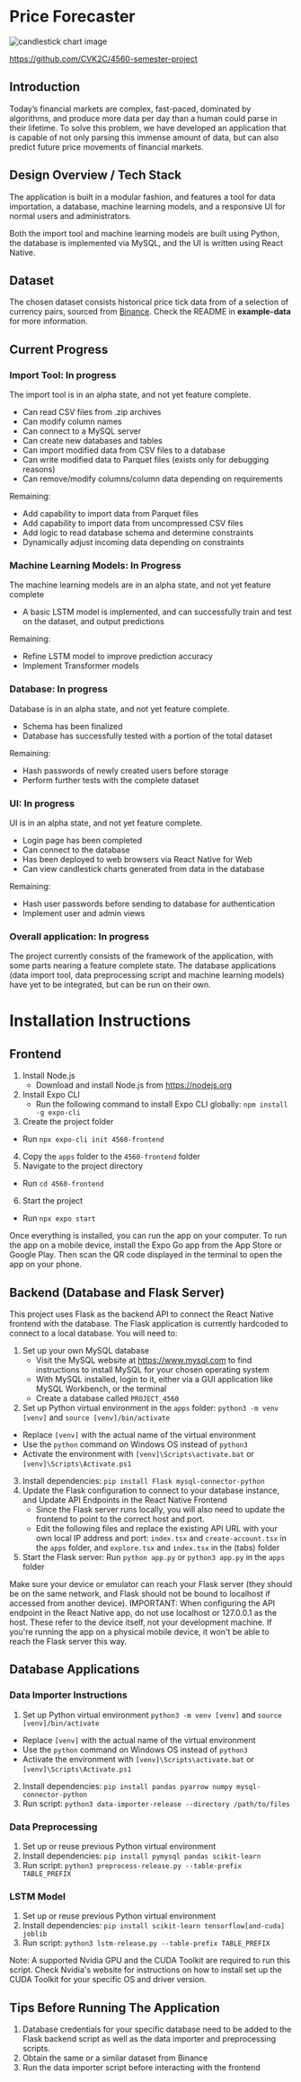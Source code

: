 # Price Forecaster

![candlestick chart image](https://wallpapercave.com/wp/wp8544224.jpg)

https://github.com/CVK2C/4560-semester-project

## Introduction

Today’s financial markets are complex, fast-paced, dominated by algorithms, and 
produce more data per day than a human could parse in their lifetime. To solve this 
problem, we have developed an application that is capable of not only parsing this immense 
amount of data, but can also predict future price movements of financial markets.

## Design Overview / Tech Stack

The application is built in a modular fashion, and features a tool for data importation, a database, 
machine learning models, and a responsive UI for normal users and administrators.

Both the import tool and machine learning models are built using Python, the database is implemented 
via MySQL, and the UI is written using React Native.

## Dataset

The chosen dataset consists historical price tick data from of a selection of currency pairs, sourced 
from [Binance](https://data.binance.vision). Check the README in **example-data** for more information.

## Current Progress

### Import Tool: In progress

The import tool is in an alpha state, and not yet feature complete. 
- Can read CSV files from .zip archives
- Can modify column names
- Can connect to a MySQL server
- Can create new databases and tables
- Can import modified data from CSV files to a database
- Can write modified data to Parquet files (exists only for debugging reasons)
- Can remove/modify columns/column data depending on requirements

Remaining:
- Add capability to import data from Parquet files
- Add capability to import data from uncompressed CSV files
- Add logic to read database schema and determine constraints
- Dynamically adjust incoming data depending on constraints

### Machine Learning Models: In Progress

The machine learning models are in an alpha state, and not yet feature complete
- A basic LSTM model is implemented, and can successfully train and test on the dataset, and output predictions

Remaining:
- Refine LSTM model to improve prediction accuracy
- Implement Transformer models

### Database: In progress

Database is in an alpha state, and not yet feature complete.
- Schema has been finalized
- Database has successfully tested with a portion of the total dataset

Remaining:
- Hash passwords of newly created users before storage
- Perform further tests with the complete dataset

### UI: In progress

UI is in an alpha state, and not yet feature complete.
- Login page has been completed
- Can connect to the database
- Has been deployed to web browsers via React Native for Web
- Can view candlestick charts generated from data in the database

Remaining:
- Hash user passwords before sending to database for authentication
- Implement user and admin views


### Overall application: In progress

The project currently consists of the framework of the application, with some parts nearing a feature complete state.
The database applications (data import tool, data preprocessing script and machine learning models) have yet to be integrated, but can be run on their own. 

# Installation Instructions

## Frontend
1. Install Node.js
   - Download and install Node.js from https://nodejs.org
2. Install Expo CLI
   - Run the following command to install Expo CLI globally: `npm install -g expo-cli`
3. Create the project folder
  - Run `npx expo-cli init 4560-frontend`
4. Copy the `apps` folder to the `4560-frontend` folder
5. Navigate to the project directory
  - Run `cd 4560-frontend`
6. Start the project
  - Run `npx expo start`

Once everything is installed, you can run the app on your computer.
To run the app on a mobile device, install the Expo Go app from the App Store or Google Play. Then scan the QR code displayed in the terminal to open the app on your phone.

## Backend (Database and Flask Server)
This project uses Flask as the backend API to connect the React Native frontend with the database. The Flask application is currently hardcoded to connect to a local database.
You will need to:
1. Set up your own MySQL database
   - Visit the MySQL website at https://www.mysql.com to find instructions to install MySQL for your chosen operating system
   - With MySQL installed, login to it, either via a GUI application like MySQL Workbench, or the terminal
   - Create a database called `PROJECT_4560`
2. Set up Python virtual environment in the `apps` folder: `python3 -m venv [venv]` and `source [venv]/bin/activate`
  - Replace `[venv]` with the actual name of the virtual environment
  - Use the `python` command on Windows OS instead of `python3`
  - Activate the environment with `[venv]\Scripts\activate.bat` or `[venv]\Scripts\Activate.ps1`
3. Install dependencies: `pip install Flask mysql-connector-python`
4. Update the Flask configuration to connect to your database instance, and Update API Endpoints in the React Native Frontend
   - Since the Flask server runs locally, you will also need to update the frontend to point to the correct host and port.
   - Edit the following files and replace the existing API URL with your own local IP address and port: `index.tsx` and `create-account.tsx` in the `apps` folder, and `explore.tsx` and `index.tsx` in the (tabs) folder
5. Start the Flask server: Run `python app.py` or `python3 app.py` in the `apps` folder

Make sure your device or emulator can reach your Flask server (they should be on the same network, and Flask should not be bound to localhost if accessed from another device). IMPORTANT: When configuring the API endpoint in the React Native app, do not use localhost or 127.0.0.1 as the host. These refer to the device itself, not your development machine. If you're running the app on a physical mobile device, it won't be able to reach the Flask server this way.

## Database Applications
### Data Importer Instructions

1. Set up Python virtual environment `python3 -m venv [venv]` and `source [venv]/bin/activate`
  - Replace `[venv]` with the actual name of the virtual environment
  - Use the `python` command on Windows OS instead of `python3`
  - Activate the environment with `[venv]\Scripts\activate.bat` or `[venv]\Scripts\Activate.ps1`
2. Install dependencies: `pip install pandas pyarrow numpy mysql-connector-python`
3. Run script: `python3 data-importer-release --directory /path/to/files`

### Data Preprocessing

1. Set up or reuse previous Python virtual environment
2. Install dependencies: `pip install pymysql pandas scikit-learn`
3. Run script: `python3 preprocess-release.py --table-prefix TABLE_PREFIX`

### LSTM Model

1. Set up or reuse previous Python virtual environment
2. Install dependencies: `pip install scikit-learn tensorflow[and-cuda] joblib`
3. Run script: `python3 lstm-release.py --table-prefix TABLE_PREFIX`

Note: A supported Nvidia GPU and the CUDA Toolkit are required to run this script. Check Nvidia's website for instructions on how to install set up the CUDA Toolkit for your specific OS and driver version.

## Tips Before Running The Application
1. Database credentials for your specific database need to be added to the Flask backend script as well as the data importer and preprocessing scripts.
2. Obtain the same or a similar dataset from Binance
3. Run the data importer script before interacting with the frontend
